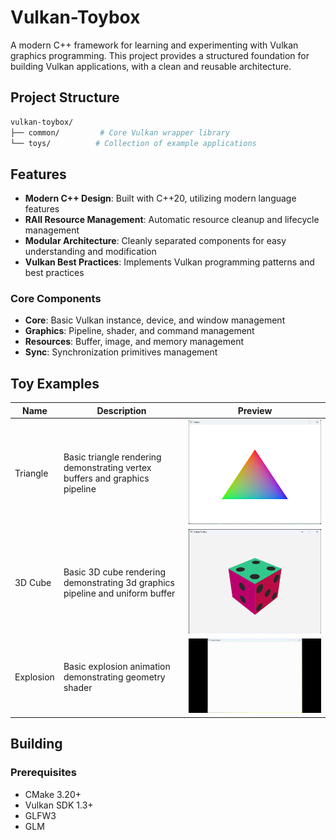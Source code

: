 ﻿# Vulkan-Toybox

A modern C++ framework for learning and experimenting with Vulkan graphics programming. This project provides a structured foundation for building Vulkan applications, with a clean and reusable architecture.

## Project Structure

``` bash
vulkan-toybox/
├── common/         # Core Vulkan wrapper library
└── toys/          # Collection of example applications
```

## Features

- **Modern C++ Design**: Built with C++20, utilizing modern language features
- **RAII Resource Management**: Automatic resource cleanup and lifecycle management
- **Modular Architecture**: Cleanly separated components for easy understanding and modification
- **Vulkan Best Practices**: Implements Vulkan programming patterns and best practices

### Core Components

- **Core**: Basic Vulkan instance, device, and window management
- **Graphics**: Pipeline, shader, and command management
- **Resources**: Buffer, image, and memory management
- **Sync**: Synchronization primitives management

## Toy Examples

| Name | Description | Preview |
|------|-------------|----------|
| Triangle | Basic triangle rendering demonstrating vertex buffers and graphics pipeline | ![Triangle Demo](.github/images/toys/triangle-demo.png) |
| 3D Cube | Basic 3D cube rendering demonstrating 3d graphics pipeline and uniform buffer | ![Cube Demo](.github/images/toys/cube-demo.png) |
| Explosion | Basic explosion animation demonstrating geometry shader | ![Cube Demo](.github/images/toys/explosion-demo.gif) |

## Building

### Prerequisites

- CMake 3.20+
- Vulkan SDK 1.3+
- GLFW3
- GLM
